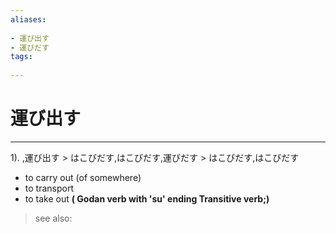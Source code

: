 ```yaml
---
aliases:
    
- 運び出す
- 運びだす
tags:
    
---
```


# 運び出す
---
1).
,運び出す > はこびだす,はこびだす,運びだす > はこびだす,はこびだす

- to carry out (of somewhere)
- to transport
- to take out
**( Godan verb with 'su' ending Transitive verb;)**
> see also: 
            